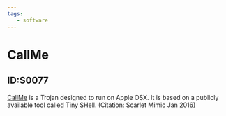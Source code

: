 ```yaml
---
tags:
   - software
---
```

# CallMe
## ID:S0077
[CallMe](/mitre/software/S0077) is a Trojan designed to run on Apple OSX. It is based on a publicly available tool called Tiny SHell. (Citation: Scarlet Mimic Jan 2016)
